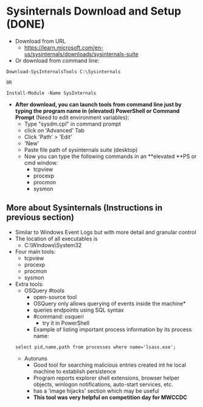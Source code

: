 # Sysinternals Download and Setup (DONE)
- Download from URL 
	- https://learn.microsoft.com/en-us/sysinternals/downloads/sysinternals-suite
- Or download from command line:
```
Download-SysInternalsTools C:\Sysinternals
```
	OR 
```
Install-Module -Name SysInternals 
```
- **After download, you can launch tools from command line just by typing the program name in (elevated) PowerShell or Command Prompt** (Need to edit environment variables):
	- Type "sysdm.cpl" in command prompt
	- click on 'Advanced' Tab
	- Click 'Path' > 'Edit'
	- 'New'
	- Paste file path of sysinternals suite (desktop)
	- Now you can type the following commands in an **elevated **PS or cmd window: 
		- tcpview
		- procexp
		- procmon
		- sysmon
## More about Sysinternals (Instructions in previous section)
- Similar to Windows Event Logs but with more detail and granular control
- The location of all executables is 
	- C:\\Windows\\System32
- Four main tools: 
	- tcpview
	- procexp
	- procmon
	- sysmon
- Extra tools: 
	- OSQuery #tools 
		- open-source tool
		- OSQuery only allows querying of events inside the machine*
		- queries endpoints using SQL syntax
		- #command: osqueri 
			- try it in PowerShell
		- Example of listing important process information by its process name: 
	```
	select pid,name,path from processes where name='lsass.exe';
	```
	-  Autoruns
		- Good tool for searching malicious entries created int he local machine to establish persistence
		- Program reports explorer shell extensions, browser helper objects, winlogon notifications, auto-start services, etc. 
		- has a 'image hijacks' section which may be useful
		- **This tool was very helpful on competition day for MWCCDC**